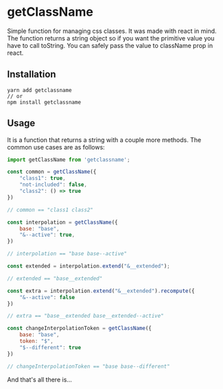 # getClassName

Simple function for managing css classes. It was made with react in mind. The function returns a string object so if you want the primitive value you have to call toString. You can safely pass the value to className prop in react.

## Installation

```shell
yarn add getclassname
// or
npm install getclassname
```

## Usage

It is a function that returns a string with a couple more methods. The common use cases are as follows:

```javascript
import getClassName from 'getclassname';

const common = getClassName({
    "class1": true,
    "not-included": false,
    "class2": () => true
})

// common == "class1 class2"

const interpolation = getClassName({
    base: "base",
    "&--active": true,
})

// interpolation == "base base--active"

const extended = interpolation.extend("&__extended");

// extended == "base__extended"

const extra = interpolation.extend("&__extended").recompute({
    "&--active": false
})

// extra == "base__extended base__extended--active"

const changeInterpolationToken = getClassName({
    base: "base",
    token: "$",
    "$--different": true
})

// changeInterpolationToken == "base base--different"
```

And that's all there is...